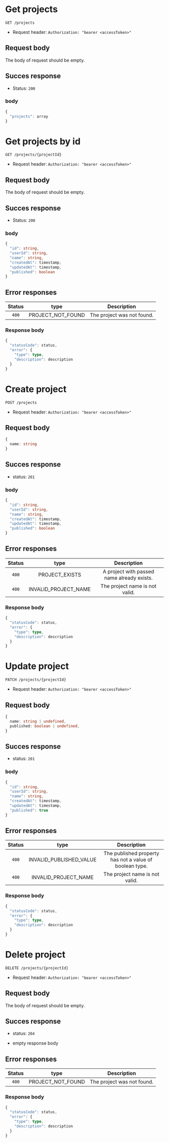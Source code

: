 # Get projects

```http
GET /projects
```

- Request header: `Authorization: "bearer <accessToken>"`

## Request body

The body of request should be empty.

## Succes response

- Status: `200`

### body

```typeScript
{
  "projects": array
}
```

# Get projects by id

```http
GET /projects/{projectId}
```

- Request header: `Authorization: "bearer <accessToken>"`

## Request body

The body of request should be empty.

## Succes response

- Status: `200`

### body

```typeScript
{
  "id": string,
  "userId": string,
  "name": string,
  "createdAt": timestamp,
  "updatedAt": timestamp,
  "published": boolean
}
```

## Error responses

| Status |       type        |        Description         |
| :----: | :---------------: | :------------------------: |
| `400`  | PROJECT_NOT_FOUND | The project was not found. |

### Response body

```typeScript
{
  "statusCode": status,
  "error": {
    "type": type,
    "description": description
  }
}
```

# Create project

```http
POST /projects
```

- Request header: `Authorization: "bearer <accessToken>"`

## Request body

```typeScript
{
  name: string
}
```

## Succes response

- status: `201`

### body

```typeScript
{
  "id": string,
  "userId": string,
  "name": string,
  "createdAt": timestamp,
  "updatedAt": timestamp,
  "published": boolean
}
```

## Error responses

| Status |         type         |                Description                 |
| :----: | :------------------: | :----------------------------------------: |
| `400`  |    PROJECT_EXISTS    | A project with passed name already exists. |
| `400`  | INVALID_PROJECT_NAME |       The project name is not valid.       |

### Response body

```typeScript
{
  "statusCode": status,
  "error": {
    "type": type,
    "description": description
  }
}
```

# Update project

```http
PATCH /projects/{projectId}
```

- Request header: `Authorization: "bearer <accessToken>"`

## Request body

```typeScript
{
  name: string | undefined,
  published: boolean | undefined,
}
```

## Succes response

- status: `201`

### body

```typeScript
{
  "id": string,
  "userId": string,
  "name": string,
  "createdAt": timestamp,
  "updatedAt": timestamp,
  "published": true
}
```

## Error responses

| Status |          type           |                       Description                       |
| :----: | :---------------------: | :-----------------------------------------------------: |
| `400`  | INVALID_PUBLISHED_VALUE | The published property has not a value of boolean type. |
| `400`  |  INVALID_PROJECT_NAME   |             The project name is not valid.              |

### Response body

```typeScript
{
  "statusCode": status,
  "error": {
    "type": type,
    "description": description
  }
}
```

# Delete project

```http
DELETE /projects/{projectId}
```

- Request header: `Authorization: "bearer <accessToken>"`

## Request body

The body of request should be empty.

## Succes response

- status: `204`

- empty response body

## Error responses

| Status |       type        |        Description         |
| :----: | :---------------: | :------------------------: |
| `400`  | PROJECT_NOT_FOUND | The project was not found. |

### Response body

```typeScript
{
  "statusCode": status,
  "error": {
    "type": type,
    "description": description
  }
}
```
